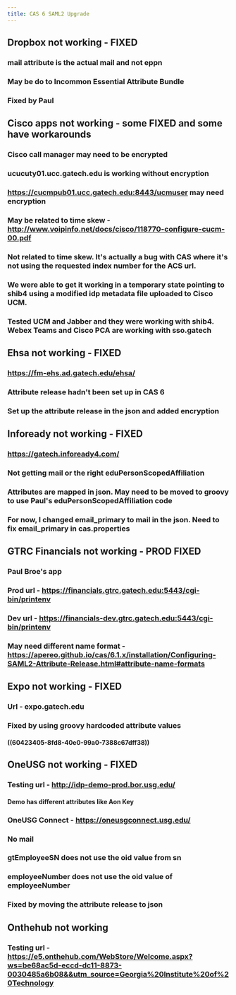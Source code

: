 ```yaml
---
title: CAS 6 SAML2 Upgrade
---
```


## Dropbox not working - FIXED
### mail attribute is the actual mail and not eppn
### May be do to Incommon Essential Attribute Bundle
### Fixed by Paul
## Cisco apps not working - some FIXED and some have workarounds
### Cisco call manager may need to be encrypted
### ucucuty01.ucc.gatech.edu is working without encryption
### https://cucmpub01.ucc.gatech.edu:8443/ucmuser may need encryption
### May be related to time skew - http://www.voipinfo.net/docs/cisco/118770-configure-cucm-00.pdf
### Not related to time skew.  It's actually a bug with CAS where it's not using the requested index number for the ACS url.
### We were able to get it working in a temporary state pointing to shib4 using a modified idp metadata file uploaded to Cisco UCM.
### Tested UCM and Jabber and they were working with shib4. Webex Teams and Cisco PCA are working with sso.gatech
## Ehsa not working - FIXED
### https://fm-ehs.ad.gatech.edu/ehsa/
### Attribute release hadn't been set up in CAS 6
### Set up the attribute release in the json and added encryption
## Infoready not working - FIXED
### https://gatech.infoready4.com/
### Not getting mail or the right eduPersonScopedAffiliation
### Attributes are mapped in json. May need to be moved to groovy to use Paul's eduPersonScopedAffiliation code
### For now, I changed email_primary to mail in the json.  Need to fix email_primary in cas.properties
## GTRC Financials not working - PROD FIXED
### Paul Broe's app
### Prod url - https://financials.gtrc.gatech.edu:5443/cgi-bin/printenv
### Dev url - https://financials-dev.gtrc.gatech.edu:5443/cgi-bin/printenv
### May need different name format - https://apereo.github.io/cas/6.1.x/installation/Configuring-SAML2-Attribute-Release.html#attribute-name-formats
## Expo not working - FIXED
### Url - expo.gatech.edu
### Fixed by using groovy hardcoded attribute values
#### ((60423405-8fd8-40e0-99a0-7388c67dff38))
## OneUSG not working - FIXED
### Testing url - http://idp-demo-prod.bor.usg.edu/
#### Demo has different attributes like Aon Key
### OneUSG Connect - https://oneusgconnect.usg.edu/
### No mail
### gtEmployeeSN does not use the oid value from sn
### employeeNumber does not use the oid value of employeeNumber
### Fixed by moving the attribute release to json
## Onthehub not working
### Testing url - https://e5.onthehub.com/WebStore/Welcome.aspx?ws=be68ac5d-eccd-dc11-8873-0030485a6b08&&utm_source=Georgia%20Institute%20of%20Technology
